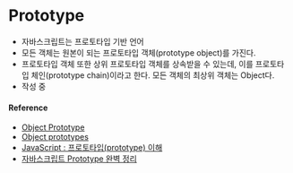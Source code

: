 # Prototype
 - 자바스크립트는 프로토타입 기반 언어
 - 모든 객체는 원본이 되는 프로토타입 객체(prototype object)를 가진다.
 - 프로토타입 객체 또한 상위 프로토타입 객체를 상속받을 수 있는데, 이를 프로토타입 체인(prototype chain)이라고 한다. 모든 객체의 최상위 객체는 Object다.
 - 작성 중
 
 #### Reference
 * [Object Prototype](https://gyoogle.dev/blog/computer-language/Javascript/Object%20Prototype.html)
 * [Object prototypes](https://developer.mozilla.org/ko/docs/Learn/JavaScript/Objects/Object_prototypes)
 * [JavaScript : 프로토타입(prototype) 이해](https://www.nextree.co.kr/p7323/)
 * [자바스크립트 Prototype 완벽 정리](https://velog.io/@adam2/%EC%9E%90%EB%B0%94%EC%8A%A4%ED%81%AC%EB%A6%BD%ED%8A%B8-Prototype-%EC%99%84%EB%B2%BD-%EC%A0%95%EB%A6%AC)